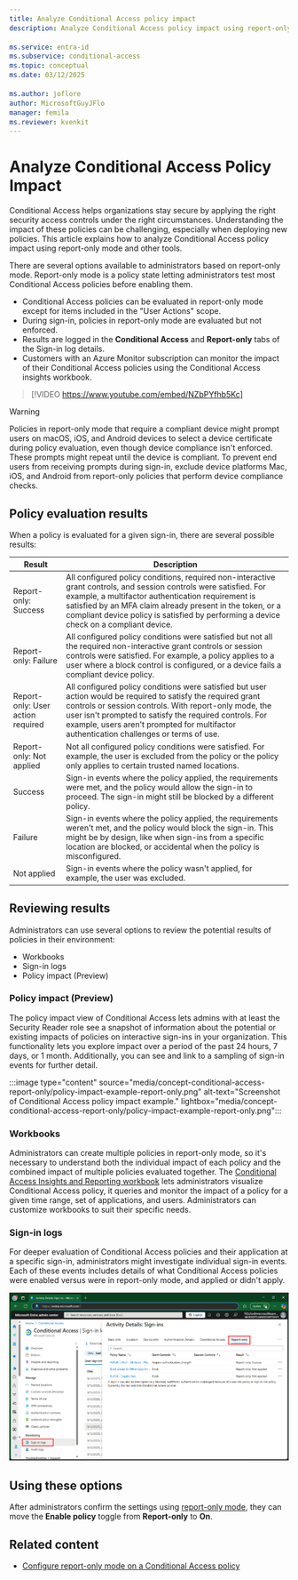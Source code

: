 ```yaml
---
title: Analyze Conditional Access policy impact
description: Analyze Conditional Access policy impact using report-only mode and other tools.

ms.service: entra-id
ms.subservice: conditional-access
ms.topic: conceptual
ms.date: 03/12/2025

ms.author: joflore
author: MicrosoftGuyJFlo
manager: femila
ms.reviewer: kvenkit
---
```

# Analyze Conditional Access Policy Impact

Conditional Access helps organizations stay secure by applying the right security access controls under the right circumstances. Understanding the impact of these policies can be challenging, especially when deploying new policies. This article explains how to analyze Conditional Access policy impact using report-only mode and other tools.

There are several options available to administrators based on report-only mode. Report-only mode is a policy state letting administrators test most Conditional Access policies before enabling them.

- Conditional Access policies can be evaluated in report-only mode except for items included in the "User Actions" scope.
- During sign-in, policies in report-only mode are evaluated but not enforced.
- Results are logged in the **Conditional Access** and **Report-only** tabs of the Sign-in log details.
- Customers with an Azure Monitor subscription can monitor the impact of their Conditional Access policies using the Conditional Access insights workbook.

> [!VIDEO https://www.youtube.com/embed/NZbPYfhb5Kc]

> [!WARNING]
> Policies in report-only mode that require a compliant device might prompt users on macOS, iOS, and Android devices to select a device certificate during policy evaluation, even though device compliance isn't enforced. These prompts might repeat until the device is compliant. To prevent end users from receiving prompts during sign-in, exclude device platforms Mac, iOS, and Android from report-only policies that perform device compliance checks.

<a name='policy-results'></a>

## Policy evaluation results

When a policy is evaluated for a given sign-in, there are several possible results:

| Result | Description |
| --- | --- |
| Report-only: Success | All configured policy conditions, required non-interactive grant controls, and session controls were satisfied. For example, a multifactor authentication requirement is satisfied by an MFA claim already present in the token, or a compliant device policy is satisfied by performing a device check on a compliant device. |
| Report-only: Failure | All configured policy conditions were satisfied but not all the required non-interactive grant controls or session controls were satisfied. For example, a policy applies to a user where a block control is configured, or a device fails a compliant device policy. |
| Report-only: User action required | All configured policy conditions were satisfied but user action would be required to satisfy the required grant controls or session controls. With report-only mode, the user isn't prompted to satisfy the required controls. For example, users aren't prompted for multifactor authentication challenges or terms of use.   |
| Report-only: Not applied | Not all configured policy conditions were satisfied. For example, the user is excluded from the policy or the policy only applies to certain trusted named locations. |
| Success | Sign-in events where the policy applied, the requirements were met, and the policy would allow the sign-in to proceed. The sign-in might still be blocked by a different policy. |
| Failure | Sign-in events where the policy applied, the requirements weren't met, and the policy would block the sign-in. This might be by design, like when sign-ins from a specific location are blocked, or accidental when the policy is misconfigured. |
| Not applied | Sign-in events where the policy wasn't applied, for example, the user was excluded. | 

## Reviewing results

Administrators can use several options to review the potential results of policies in their environment:

- Workbooks
- Sign-in logs
- Policy impact (Preview)

### Policy impact (Preview)

The policy impact view of Conditional Access lets admins with at least the Security Reader role see a snapshot of information about the potential or existing impacts of policies on interactive sign-ins in your organization. This functionality lets you explore impact over a period of the past 24 hours, 7 days, or 1 month. Additionally, you can see and link to a sampling of sign-in events for further detail.

:::image type="content" source="media/concept-conditional-access-report-only/policy-impact-example-report-only.png" alt-text="Screenshot of Conditional Access policy impact example." lightbox="media/concept-conditional-access-report-only/policy-impact-example-report-only.png":::

<a name='conditional-access-insights-workbook'></a>

### Workbooks

Administrators can create multiple policies in report-only mode, so it's necessary to understand both the individual impact of each policy and the combined impact of multiple policies evaluated together. The [Conditional Access Insights and Reporting workbook](howto-conditional-access-insights-reporting.md) lets administrators visualize Conditional Access policy, it queries and monitor the impact of a policy for a given time range, set of applications, and users. Administrators can customize workbooks to suit their specific needs.

### Sign-in logs

For deeper evaluation of Conditional Access policies and their application at a specific sign-in, administrators might investigate individual sign-in events. Each of these events includes details of what Conditional Access policies were enabled versus were in report-only mode, and applied or didn't apply. 

![Screenshot showing the report-only tab in a sign-in log.](./media/concept-conditional-access-report-only/report-only-detail-in-sign-in-log.png)

## Using these options


After administrators confirm the settings using [report-only mode](howto-conditional-access-insights-reporting.md), they can move the **Enable policy** toggle from **Report-only** to **On**.

## Related content

- [Configure report-only mode on a Conditional Access policy](howto-conditional-access-insights-reporting.md)
